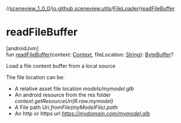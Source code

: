 //[sceneview_1_0_0](../../../index.md)/[io.github.sceneview.utils](../index.md)/[FileLoader](index.md)/[readFileBuffer](read-file-buffer.md)

# readFileBuffer

[androidJvm]\
fun [readFileBuffer](read-file-buffer.md)(context: [Context](https://developer.android.com/reference/kotlin/android/content/Context.html), fileLocation: [String](https://kotlinlang.org/api/latest/jvm/stdlib/kotlin/-string/index.html)): [ByteBuffer](https://developer.android.com/reference/kotlin/java/nio/ByteBuffer.html)?

Load a file content buffer from a local source

The file location can be:

- 
   A relative asset file location *models/mymodel.glb*
- 
   An android resource from the res folder *context.getResourceUri(R.raw.mymodel)*
- 
   A File path *Uri.fromFile(myModelFile).path*
- 
   An http or https url *https://mydomain.com/mymodel.glb*
